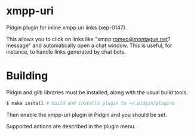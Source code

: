 xmpp-uri
========

Pidgin plugin for inline xmpp uri links (xep-0147).

This allows you to click on links like "xmpp:romeo@montague.net?message" and
automatically open a chat window. This is useful, for instance, to handle links generated by chat bots.

Building
========

Pidgin and glib libraries must be installed, along with the usual build tools.

```bash
$ make install # build and installs plugin to ~/.pidgin/plugins
```

Then enable the xmpp-uri plugin in Pidgin and you should be set.

Supported actions are described in the plugin menu.
